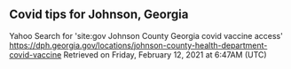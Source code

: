 ## Covid tips for Johnson, Georgia

Yahoo Search for 'site:gov Johnson County Georgia covid vaccine access'
https://dph.georgia.gov/locations/johnson-county-health-department-covid-vaccine
Retrieved on Friday, February 12, 2021 at 6:47AM (UTC)